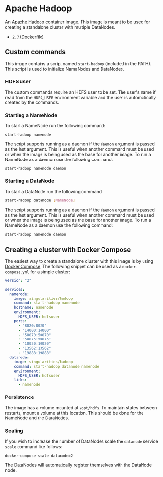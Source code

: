 # Apache Hadoop

An [Apache Hadoop](http://hadoop.apache.org) container image. This image is meant to be used for creating a standalone cluster with multiple DataNodes.

- [`2.7` (Dockerfile)](https://github.com/SingularitiesCR/hadoop-docker/blob/2.7/Dockerfile)

## Custom commands

This image contains a script named `start-hadoop` (included in the PATH). This script is used to initialize NamaNodes and DataNodes.

### HDFS user

The custom commands require an HDFS user to be set. The user's name if read from the `HDFS_USER` environment variable and the user is automatically created by the commands.

### Starting a NameNode

To start a NameNode run the following command:

```sh
start-hadoop namenode
```

The script supports running as a daemon if the `daemon` argument is passed as the last argument. This is useful when another command must be used or when the image is being used as the base for another image. To run a NameNode as a daemon use the following command:

```sh
start-hadoop namenode daemon
```

### Starting a DataNode

To start a DataNode run the following command:

```sh
start-hadoop datanode [NameNode]
```

The script supports running as a daemon if the `daemon` argument is passed as the last argument. This is useful when another command must be used or when the image is being used as the base for another image. To run a NameNode as a daemon use the following command:

```sh
start-hadoop namenode daemon
```

## Creating a cluster with Docker Compose

The easiest way to create a standalone cluster with this image is by using [Docker Compose](https://docs.docker.com/compose). The following snippet can be used as a `docker-compose.yml` for a simple cluster:

```YAML
version: "2"

services:
  namenode:
    image: singularities/hadoop
    command: start-hadoop namenode
    hostname: namenode
    environment:
      HDFS_USER: hdfsuser
    ports:
      - "8020:8020"
      - "14000:14000"
      - "50070:50070"
      - "50075:50075"
      - "10020:10020"
      - "13562:13562"
      - "19888:19888"
  datanode:
    image: singularities/hadoop
    command: start-hadoop datanode namenode
    environment:
      HDFS_USER: hdfsuser
    links:
      - namenode
```

### Persistence

The image has a volume mounted at `/opt/hdfs`. To maintain states between restarts, mount a volume at this location. This should be done for the NameNode and the DataNodes.

### Scaling

If you wish to increase the number of DataNodes scale the `datanode` service `scale` command like follows:

```sh
docker-compose scale datanode=2
```

The DataNodes will automatically register themselves with the DataNode node.



